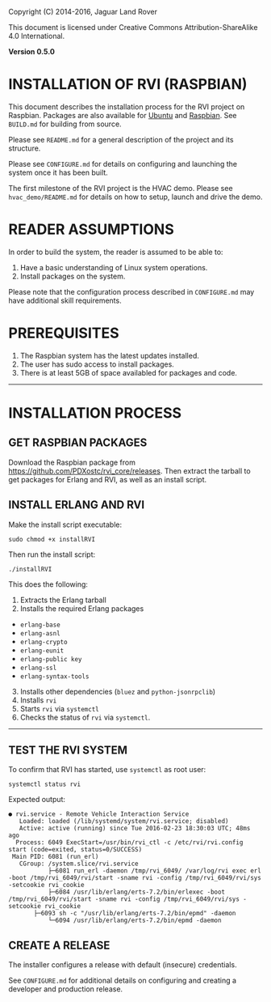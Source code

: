 Copyright (C) 2014-2016, Jaguar Land Rover

This document is licensed under Creative Commons
Attribution-ShareAlike 4.0 International.

**Version 0.5.0**

# INSTALLATION OF RVI (RASPBIAN) #

This document describes the installation process for the RVI project 
on Raspbian. Packages are also available for 
[Ubuntu](INSTALL_ubuntu.md) and [Raspbian](INSTALL_raspbian.md). 
See ```BUILD.md``` for building from source.

Please see ```README.md``` for a general description of the project
and its structure.

Please see ```CONFIGURE.md``` for details on configuring and launching
the system once it has been built.

The first milestone of the RVI project is the HVAC demo. Please see
```hvac_demo/README.md``` for details on how to setup, launch and
drive the demo.

# READER ASSUMPTIONS #
In order to build the system, the reader is assumed to be able to:

1. Have a basic understanding of Linux system operations.
2. Install packages on the system.

Please note that the configuration process described in
```CONFIGURE.md``` may have additional skill requirements.

# PREREQUISITES #

1. The Raspbian system has the latest updates installed.
2. The user has sudo access to install packages.
3. There is at least 5GB of space availabled for packages and code.

----

# INSTALLATION PROCESS #

## GET RASPBIAN PACKAGES ##

Download the Raspbian package from https://github.com/PDXostc/rvi_core/releases. Then extract the tarball to get packages for Erlang and RVI, as well as an install script.

## INSTALL ERLANG AND RVI ##

Make the install script executable:

    sudo chmod +x installRVI

Then run the install script:

    ./installRVI

This does the following:

1. Extracts the Erlang tarball
2. Installs the required Erlang packages
  * `erlang-base`
  * `erlang-asnl`
  * `erlang-crypto`
  * `erlang-eunit`
  * `erlang-public key`
  * `erlang-ssl`
  * `erlang-syntax-tools`
3. Installs other dependencies (`bluez` and `python-jsonrpclib`)
4. Installs `rvi`
5. Starts `rvi` via `systemctl`
6. Checks the status of `rvi` via `systemctl`.

----

## TEST THE RVI SYSTEM ##

To confirm that RVI has started, use `systemctl` as root user:

    systemctl status rvi

Expected output:

    ● rvi.service - Remote Vehicle Interaction Service
       Loaded: loaded (/lib/systemd/system/rvi.service; disabled)
       Active: active (running) since Tue 2016-02-23 18:30:03 UTC; 48ms ago
      Process: 6049 ExecStart=/usr/bin/rvi_ctl -c /etc/rvi/rvi.config start (code=exited, status=0/SUCCESS)
     Main PID: 6081 (run_erl)
       CGroup: /system.slice/rvi.service
               ├─6081 run_erl -daemon /tmp/rvi_6049/ /var/log/rvi exec erl -boot /tmp/rvi_6049/rvi/start -sname rvi -config /tmp/rvi_6049/rvi/sys -setcookie rvi_cookie
               ├─6084 /usr/lib/erlang/erts-7.2/bin/erlexec -boot /tmp/rvi_6049/rvi/start -sname rvi -config /tmp/rvi_6049/rvi/sys -setcookie rvi_cookie
           ├─6093 sh -c "/usr/lib/erlang/erts-7.2/bin/epmd" -daemon
               └─6094 /usr/lib/erlang/erts-7.2/bin/epmd -daemon


## CREATE A RELEASE ##

The installer configures a release with default (insecure) credentials.

See ```CONFIGURE.md``` for additional details on configuring and
creating a developer and production release.

